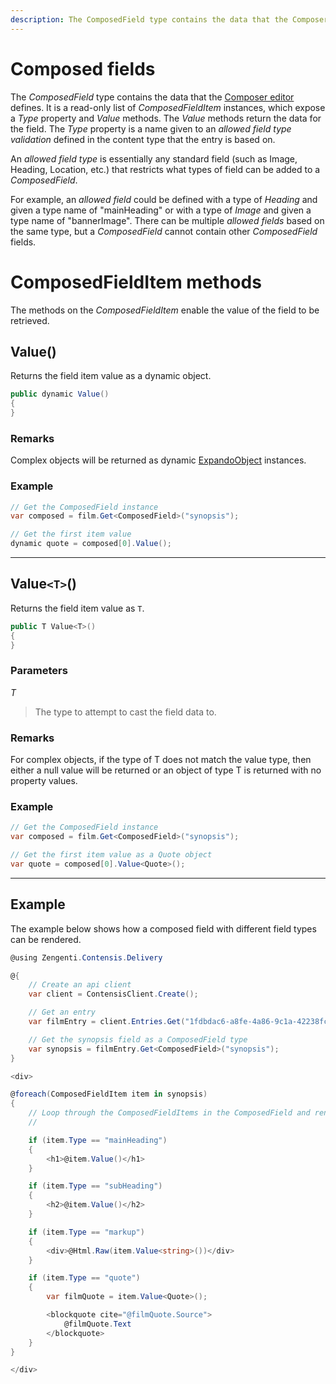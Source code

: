```yaml
---
description: The ComposedField type contains the data that the Composer editor defines. 
---
```

# Composed fields

The *ComposedField* type contains the data that the [Composer editor](https://zenhub.zengenti.com/Contensis/11.2/kb/content-types-and-entries/field-editors/Composer.aspx) defines. It is a read-only list of *ComposedFieldItem* instances, which expose a *Type* property and *Value* methods. The *Value* methods return the data for the field. The *Type* property is a name given to an *allowed field type validation* defined in the content type that the entry is based on.

An *allowed field type* is essentially any standard field (such as Image, Heading, Location, etc.) that restricts what types of field can be added to a *ComposedField*.

For example, an *allowed field* could be defined with a type of *Heading* and given a type name of "mainHeading" or with a type of *Image* and given a type name of "bannerImage". There can be multiple *allowed fields* based on the same type, but a *ComposedField* cannot contain other *ComposedField* fields.

# ComposedFieldItem methods

The methods on the *ComposedFieldItem* enable the value of the field to be retrieved.


## Value()

Returns the field item value as a dynamic object.

```cs
public dynamic Value()
{
}
```

### Remarks

Complex objects will be returned as dynamic [ExpandoObject](https://msdn.microsoft.com/en-us/library/system.dynamic.expandoobject%28v=vs.110%29.aspx) instances.

### Example

```cs
// Get the ComposedField instance
var composed = film.Get<ComposedField>("synopsis");

// Get the first item value
dynamic quote = composed[0].Value();
```

---


## Value`<T>`()

Returns the field item value as `T`.

```cs
public T Value<T>()
{
}
```

### Parameters

*T*
> The type to attempt to cast the field data to.

### Remarks

For complex objects, if the type of T does not match the value type, then either a null value will be returned or an object of type T is returned with no property values.

### Example

```cs
// Get the ComposedField instance
var composed = film.Get<ComposedField>("synopsis");

// Get the first item value as a Quote object
var quote = composed[0].Value<Quote>();
```

---

## Example

The example below shows how a composed field with different field types can be rendered.


```cs
@using Zengenti.Contensis.Delivery

@{
    // Create an api client
    var client = ContensisClient.Create();

    // Get an entry
    var filmEntry = client.Entries.Get("1fdbdac6-a8fe-4a86-9c1a-42238fcb47f1");

    // Get the synopsis field as a ComposedField type
    var synopsis = filmEntry.Get<ComposedField>("synopsis");
}

<div>

@foreach(ComposedFieldItem item in synopsis)
{
    // Loop through the ComposedFieldItems in the ComposedField and render the items
    //

    if (item.Type == "mainHeading")
    {
        <h1>@item.Value()</h1>
    }

    if (item.Type == "subHeading")
    {
        <h2>@item.Value()</h2>
    }

    if (item.Type == "markup")
    {
        <div>@Html.Raw(item.Value<string>())</div>
    }

    if (item.Type == "quote")
    {
        var filmQuote = item.Value<Quote>();

        <blockquote cite="@filmQuote.Source">
            @filmQuote.Text
        </blockquote>
    }
}

</div>

```
